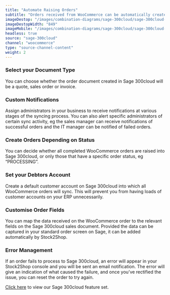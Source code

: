 ```yaml
---
title: "Automate Raising Orders"
subtitle: "Orders received from WooCommerce can be automatically created in Sage 300cloud."
imageDestop: "/images/combination-diagrams/sage-300cloud/sage-300cloud-woocommerce-orders.svg"
imageDestopWidth: "849"
imageMobile: "/images/combination-diagrams/sage-300cloud/sage-300cloud-woocommerce-orders.svg"
headless: true
source: "sage-300cloud"
channel: "woocommerce"
type: "source-channel-content"
weight: 2
---
```


### Select your Document Type
You can choose whether the order document created in Sage 300cloud will be a quote, sales order or invoice.

### Custom Notifications
Assign administrators in your business to receive notifications at various stages of the syncing process. You can also alert specific administrators of certain sync activity, eg the sales manager can receive notifications of successful orders and the IT manager can be notified of failed orders.

### Create Orders Depending on Status
You can decide whether all completed WooCommerce orders are raised into Sage 300cloud, or only those that have a specific order status, eg “PROCESSING”.

### Set your Debtors Account
Create a default customer account on Sage 300cloud into which all WooCommerce orders will sync. This will prevent you from having loads of customer accounts on your ERP unnecessarily.

### Customise Order Fields
You can map the data received on the WooCommerce order to the relevant fields on the Sage 300cloud sales document. Provided the data can be captured in your standard order screen on Sage, it can be added automatically by Stock2Shop.

### Error Management
If an order fails to process to Sage 300cloud, an error will appear in your Stock2Shop console and you will be sent an email notification. The error will give an indication of what caused the failure, and once you’ve rectified the issue, you can reset the order to try again.

[Click here](/help/features/sage-300cloud/ "Sage 300cloud Features") to view our Sage 300cloud feature set.